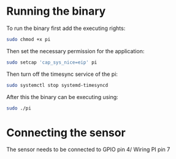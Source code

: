 # Running the binary

To run the binary first add the executing rights:
```bash
sudo chmod +x pi
```
Then set the necessary permission for the application:
```bash
sudo setcap 'cap_sys_nice=eip' pi
```
Then turn off the timesync service of the pi:
```bash
sudo systemctl stop systemd-timesyncd
```
After this the binary can be executing using:
```bash
sudo ./pi
```

# Connecting the sensor

The sensor needs to be connected to GPIO pin 4/ Wiring PI pin 7